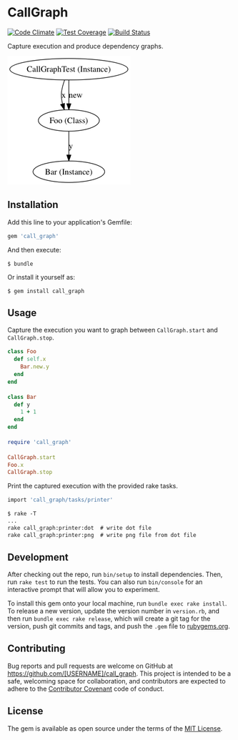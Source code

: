 # CallGraph

[![Code Climate](https://codeclimate.com/github/jamesmoriarty/call-graph/badges/gpa.svg)](https://codeclimate.com/github/jamesmoriarty/call-graph) [![Test Coverage](https://codeclimate.com/github/jamesmoriarty/call-graph/badges/coverage.svg)](https://codeclimate.com/github/jamesmoriarty/call-graph/coverage) [![Build Status](https://travis-ci.org/jamesmoriarty/call-graph.svg?branch=master)](https://travis-ci.org/jamesmoriarty/call-graph)

Capture execution and produce dependency graphs.

[![Example Graph](https://github.com/jamesmoriarty/call-graph/raw/master/call_graph.png)](https://github.com/jamesmoriarty/call-graph/blob/master/call_graph.png)

## Installation

Add this line to your application's Gemfile:

```ruby
gem 'call_graph'
```

And then execute:

    $ bundle

Or install it yourself as:

    $ gem install call_graph

## Usage

Capture the execution you want to graph between `CallGraph.start` and `CallGraph.stop`.

```ruby
class Foo
  def self.x
    Bar.new.y
  end
end

class Bar
  def y
    1 + 1
  end
end

require 'call_graph'

CallGraph.start
Foo.x
CallGraph.stop
```

Print the captured execution with the provided rake tasks.

```ruby
import 'call_graph/tasks/printer'
```

```shell
$ rake -T
...
rake call_graph:printer:dot  # write dot file
rake call_graph:printer:png  # write png file from dot file
```

## Development

After checking out the repo, run `bin/setup` to install dependencies. Then, run `rake test` to run the tests. You can also run `bin/console` for an interactive prompt that will allow you to experiment.

To install this gem onto your local machine, run `bundle exec rake install`. To release a new version, update the version number in `version.rb`, and then run `bundle exec rake release`, which will create a git tag for the version, push git commits and tags, and push the `.gem` file to [rubygems.org](https://rubygems.org).

## Contributing

Bug reports and pull requests are welcome on GitHub at https://github.com/[USERNAME]/call_graph. This project is intended to be a safe, welcoming space for collaboration, and contributors are expected to adhere to the [Contributor Covenant](http://contributor-covenant.org) code of conduct.


## License

The gem is available as open source under the terms of the [MIT License](http://opensource.org/licenses/MIT).
